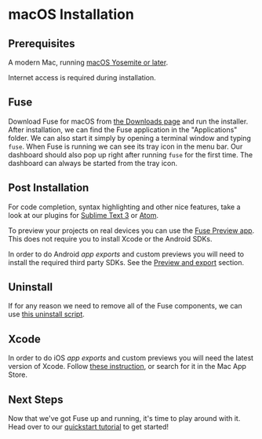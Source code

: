 # macOS Installation

## Prerequisites
A modern Mac, running [macOS Yosemite or later](../supported-platforms.md).

Internet access is required during installation.

## Fuse
Download Fuse for macOS from [the Downloads page](https://www.fusetools.com/downloads) and run the installer.
After installation, we can find the Fuse application in the "Applications" folder. We can also start it simply by opening a terminal window and typing `fuse`. When Fuse is running we can see its tray icon in the menu bar. Our dashboard should also pop up right after running `fuse` for the first time. The dashboard can always be started from the tray icon.

## Post Installation
For code completion, syntax highlighting and other nice features, take a look at our plugins for [Sublime Text 3](sublime-plugin.md) or [Atom](atom-plugin.md).

To preview your projects on real devices you can use the [Fuse Preview app](../preview-and-export.md#fuse-preview-app). This does not require you to install Xcode or the Android SDKs.

In order to do Android *app exports* and custom previews you will need to install the required third party SDKs. See the [Preview and export](../preview-and-export.md) section.

## Uninstall
If for any reason we need to remove all of the Fuse components, we can use [this uninstall script](https://gist.github.com/Tapped/daa78c08882f33b0c7c3).

## Xcode
In order to do iOS *app exports* and custom previews you will need the latest version of Xcode. Follow [these instruction](https://developer.apple.com/xcode/downloads/), or search for it in the Mac App Store.

## Next Steps
Now that we've got Fuse up and running, it's time to play around with it. Head over to our [quickstart tutorial](../quickstart.md) to get started!
